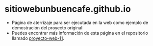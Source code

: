 # sitiowebunbuencafe.github.io

- Página de aterrizaje para ser ejecutada en la web como ejemplo de demostración del proyecto original
- Puedes encontrar más información de esta página en el repositorio llamado [proyecto-web-11](https://github.com/misproyectosweb/proyecto-web-11.git).

